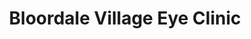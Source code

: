 ---
title: "Bloordale Village Eye Clinic"
url: /toronto/bloordale-village-eye-clinic/
shop: optician
---